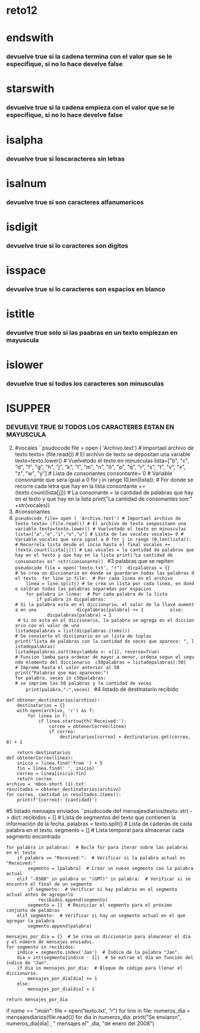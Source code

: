# reto12
# endswith 
### devuelve true si la cadena termina con el valor que se le especifique, si no lo hace develve false
# starswith 
### devuelve true si la cadena empieza con el valor que se le especifique, si no lo hace develve false
# isalpha 
### devuelve true si loscaracteres sin letras
# isalnum
### devuelve true si son caracteres alfanumericos
# isdigit
### devuelve true si lo caracteres son digitos
 # isspace
### devuelve true si lo caracteres son espacios en blanco
# istitle 
### devuelve true solo si las paabras en un texto empiezan en mayuscula
# islower
### devuelve true si todos los caracteres son minusculas
# ISUPPER 
### DEVUELVE TRUE SI TODOS LOS CARACTERES ESTAN EN MAYUSCULA
2. #vocales
``psudocode 
file = open ( 'Archivo.text') # Importael archivo de texto
texto= (file.read()) # El archivo de texto se depositan una variable
texto=texto.lower() # Vuelvetodo el texto en minusculas
lista=["b", "c", "d", "f", "g", "h", "j", "k", "l", "m", "n", "ñ", "p", "q", "r", "s", "t", "v", "x", "z", "w", "y"] # Lista de consonantes
consontante= 0 # Variable consonante que sera igual a 0 
for j in range (0,len(lista)): # For donde se recorre cada letra que hay en la lista
   consontante += (texto.count(lista[j])) # La consonante = la cantidad de palabras que hay en el texto y que hay en la lista
print("La cantidad de consonantes son:" +str(vocales))
3. #consonantes
4. ``pseudocode
file= open ( 'Archivo.text') # Importael archivo de texto
texto= (file.read()) # El archivo de texto seepositaen una variable
texto=texto.lower() # Vuelvetodo el texto en minusculas
lista=["a","e","i","o","u"] # Lista de las vocales
vocales= 0 # Variable vocales que sera igual a 0
for j in range (0,len(lista)): # Recorrela lista desde el incio hasta el final
   vocales += (texto.count(lista[j])) # Las vocales = la cantidad de palabras que hay en el texto y que hay en la lista
print("La cantidad de consonantes es" +str(consonante))
 ``
#3 palabras que se repiten
``pseudocode
file = open('texto.txt', "r")  dicpalabras = {} 
# Se crea un diccionario en donde se guardaran todas las palabras del texto  for line in file: 
# Por cada linea en el archivo 
    linea = line.split() # Se crea un lista por cada linea, en donde saldran todas las palabras separadas por espacios      for palabra in linea: 
# Por cada palabra de la lista          if palabra in dicpalabras: 
# Si la palabra esta en el diccionario, el valor de la llave aumenta en uno               dicpalabras[palabra] += 1 
         else:              dicpalabras[palabra] = 1
 # Si no esta en el diccionario, la palabra se agrega en el diccionario con el valor de uno  listadepalabras = list(dicpalabras.items()) 
# Se convierte el diccionario en un lista de tuplas  print("lista de palabras con la cantidad de veces que aparece: ", listadepalabras)  listadepalabras.sort(key=lambda x: x[1], reverse=True) 
# Funcion lamba para ordenar de mayor a menor, ordena segun el segundo elemento del diccionario  c50palabras = listadepalabras[:50] 
# Improme hasta el valor anterior al 50 
 print("Palabras que mas aparecen:") 
 for palabra, veces in c50palabras:
# se imprime las 50 palabras y la cantidad de veces     print(palabra,":",veces)
  ``
#4 listado de destinatario recibido
```pseudocode
def obtener_destinatarios(archivo):
    destinatarios = {}
    with open(archivo, 'r') as f:
        for linea in f:
            if linea.startswith('Received:'):
                correo = obtenerCorreo(linea)
                if correo:
                    destinatarios[correo] = destinatarios.get(correo, 0) + 1

    return destinatarios
def obtenerCorreo(linea):
    inicio = linea.find('from ') + 5
    fin = linea.find(' ', inicio)
    correo = linea[inicio:fin]
    return correo
archivo = 'mbox-short (1).txt'
resultados = obtener_destinatarios(archivo)
for correo, cantidad in resultados.items():
    print(f'{correo}: {cantidad}')
  ```
#5 listado mensajes enviados 
``psudocode
def mensajesdiarios(texto: str) -> dict:
    recibidos = []  # Lista de segmentos del texto que contienen la información de la fecha.
    palabras = texto.split()  # Lista de cadenas de cada palabra en el texto.
    segmento = []  # Lista temporal para almacenar cada segmento encontrado
    
    for palabra in palabras:  # Bucle for para iterar sobre las palabras en el texto
        if palabra == "Received:":  # Verificar si la palabra actual es "Received:"
            segmento = [palabra]  # Crear un nuevo segmento con la palabra actual
        elif "-0500" in palabra or "(GMT)" in palabra:  # Verificar si se encontró el final de un segmento
            if segmento:  # Verificar si hay palabras en el segmento actual antes de agregarlo
                recibidos.append(segmento)
            segmento = []  # Reiniciar el segmento para el próximo conjunto de palabras
        elif segmento:  # Verificar si hay un segmento actual en el que agregar la palabra
            segmento.append(palabra)
    
    mensajes_por_dia = {}  # Se crea un diccionario para almacenar el día y el número de mensajes enviados.
    for segmento in recibidos:
        indice = segmento.index('Jan')  # Índice de la palabra "Jan".
        dia = int(segmento[indice - 1])  # Se extrae el día en función del índice de "Jan".
        if dia in mensajes_por_dia:  # Bloque de código para llenar el diccionario.
            mensajes_por_dia[dia] += 1
        else:
            mensajes_por_dia[dia] = 1

    return mensajes_por_dia

if _name_ == "_main_":
    file = open('texto.txt', "r")
    for line in file:
        numeros_dia = mensajesdiarios(file.read())
        for dia in numeros_dia:
            print("Se enviaron", numeros_dia[dia] , " mensajes el" ,dia,  "de enero del 2008")
